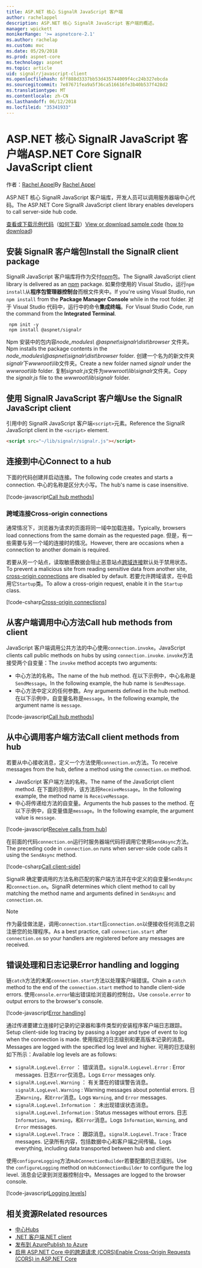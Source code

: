 ```yaml
---
title: ASP.NET 核心 SignalR JavaScript 客户端
author: rachelappel
description: ASP.NET 核心 SignalR JavaScript 客户端的概述。
manager: wpickett
monikerRange: '>= aspnetcore-2.1'
ms.author: rachelap
ms.custom: mvc
ms.date: 05/29/2018
ms.prod: aspnet-core
ms.technology: aspnet
ms.topic: article
uid: signalr/javascript-client
ms.openlocfilehash: 6ff888d3337bb53d435744009f4cc24b327ebcda
ms.sourcegitcommit: 7e87671fea9a5f36ca516616fe3b40b537f428d2
ms.translationtype: MT
ms.contentlocale: zh-CN
ms.lasthandoff: 06/12/2018
ms.locfileid: "35341933"
---
```

# <a name="aspnet-core-signalr-javascript-client"></a><span data-ttu-id="6fccf-103">ASP.NET 核心 SignalR JavaScript 客户端</span><span class="sxs-lookup"><span data-stu-id="6fccf-103">ASP.NET Core SignalR JavaScript client</span></span>

<span data-ttu-id="6fccf-104">作者：[Rachel Appel](http://twitter.com/rachelappel)</span><span class="sxs-lookup"><span data-stu-id="6fccf-104">By [Rachel Appel](http://twitter.com/rachelappel)</span></span>

<span data-ttu-id="6fccf-105">ASP.NET 核心 SignalR JavaScript 客户端库，开发人员可以调用服务器端中心代码。</span><span class="sxs-lookup"><span data-stu-id="6fccf-105">The ASP.NET Core SignalR JavaScript client library enables developers to call server-side hub code.</span></span>

<span data-ttu-id="6fccf-106">[查看或下载示例代码](https://github.com/aspnet/Docs/tree/live/aspnetcore/signalr/javascript-client/sample)（[如何下载](xref:tutorials/index#how-to-download-a-sample)）</span><span class="sxs-lookup"><span data-stu-id="6fccf-106">[View or download sample code](https://github.com/aspnet/Docs/tree/live/aspnetcore/signalr/javascript-client/sample) ([how to download](xref:tutorials/index#how-to-download-a-sample))</span></span>

## <a name="install-the-signalr-client-package"></a><span data-ttu-id="6fccf-107">安装 SignalR 客户端包</span><span class="sxs-lookup"><span data-stu-id="6fccf-107">Install the SignalR client package</span></span>

<span data-ttu-id="6fccf-108">SignalR JavaScript 客户端库将作为交付[npm](https://www.npmjs.com/)包。</span><span class="sxs-lookup"><span data-stu-id="6fccf-108">The SignalR JavaScript client library is delivered as an [npm](https://www.npmjs.com/) package.</span></span> <span data-ttu-id="6fccf-109">如果你使用的 Visual Studio，运行`npm install`从**程序包管理器控制台**而根文件夹中。</span><span class="sxs-lookup"><span data-stu-id="6fccf-109">If you're using Visual Studio, run `npm install` from the **Package Manager Console** while in the root folder.</span></span> <span data-ttu-id="6fccf-110">对于 Visual Studio 代码中，运行中的命令**集成终端**。</span><span class="sxs-lookup"><span data-stu-id="6fccf-110">For Visual Studio Code, run the command from the **Integrated Terminal**.</span></span>

  ```console
   npm init -y
   npm install @aspnet/signalr
  ```

<span data-ttu-id="6fccf-111">Npm 安装中的包内容*node_modules\\ @aspnet\signalr\dist\browser* 文件夹。</span><span class="sxs-lookup"><span data-stu-id="6fccf-111">Npm installs the package contents in the *node_modules\\@aspnet\signalr\dist\browser* folder.</span></span> <span data-ttu-id="6fccf-112">创建一个名为的新文件夹*signalr*下*wwwroot\\lib*文件夹。</span><span class="sxs-lookup"><span data-stu-id="6fccf-112">Create a new folder named *signalr* under the *wwwroot\\lib* folder.</span></span> <span data-ttu-id="6fccf-113">复制*signalr.js*文件为*wwwroot\lib\signalr*文件夹。</span><span class="sxs-lookup"><span data-stu-id="6fccf-113">Copy the *signalr.js* file to the *wwwroot\lib\signalr* folder.</span></span>

## <a name="use-the-signalr-javascript-client"></a><span data-ttu-id="6fccf-114">使用 SignalR JavaScript 客户端</span><span class="sxs-lookup"><span data-stu-id="6fccf-114">Use the SignalR JavaScript client</span></span>

<span data-ttu-id="6fccf-115">引用中的 SignalR JavaScript 客户端`<script>`元素。</span><span class="sxs-lookup"><span data-stu-id="6fccf-115">Reference the SignalR JavaScript client in the `<script>` element.</span></span>

```html
<script src="~/lib/signalr/signalr.js"></script>
```

## <a name="connect-to-a-hub"></a><span data-ttu-id="6fccf-116">连接到中心</span><span class="sxs-lookup"><span data-stu-id="6fccf-116">Connect to a hub</span></span>

<span data-ttu-id="6fccf-117">下面的代码创建并启动连接。</span><span class="sxs-lookup"><span data-stu-id="6fccf-117">The following code creates and starts a connection.</span></span> <span data-ttu-id="6fccf-118">中心的名称是区分大小写。</span><span class="sxs-lookup"><span data-stu-id="6fccf-118">The hub's name is case insensitive.</span></span>

[!code-javascript[Call hub methods](javascript-client/sample/wwwroot/js/chat.js?range=9-12,28)]

### <a name="cross-origin-connections"></a><span data-ttu-id="6fccf-119">跨域连接</span><span class="sxs-lookup"><span data-stu-id="6fccf-119">Cross-origin connections</span></span>

<span data-ttu-id="6fccf-120">通常情况下，浏览器为请求的页面将同一域中加载连接。</span><span class="sxs-lookup"><span data-stu-id="6fccf-120">Typically, browsers load connections from the same domain as the requested page.</span></span> <span data-ttu-id="6fccf-121">但是，有一些需要与另一个域的连接时的情况。</span><span class="sxs-lookup"><span data-stu-id="6fccf-121">However, there are occasions when a connection to another domain is required.</span></span>

<span data-ttu-id="6fccf-122">若要从另一个站点，读取敏感数据会阻止恶意站点[跨域连接](xref:security/cors)默认处于禁用状态。</span><span class="sxs-lookup"><span data-stu-id="6fccf-122">To prevent a malicious site from reading sensitive data from another site, [cross-origin connections](xref:security/cors) are disabled by default.</span></span> <span data-ttu-id="6fccf-123">若要允许跨域请求，在中启用它`Startup`类。</span><span class="sxs-lookup"><span data-stu-id="6fccf-123">To allow a cross-origin request, enable it in the `Startup` class.</span></span>

[!code-csharp[Cross-origin connections](javascript-client/sample/Startup.cs?highlight=29-35,56)]

## <a name="call-hub-methods-from-client"></a><span data-ttu-id="6fccf-124">从客户端调用中心方法</span><span class="sxs-lookup"><span data-stu-id="6fccf-124">Call hub methods from client</span></span>

<span data-ttu-id="6fccf-125">JavaScript 客户端调用公共方法的中心使用`connection.invoke`。</span><span class="sxs-lookup"><span data-stu-id="6fccf-125">JavaScript clients call public methods on hubs by using `connection.invoke`.</span></span> <span data-ttu-id="6fccf-126">`invoke`方法接受两个自变量：</span><span class="sxs-lookup"><span data-stu-id="6fccf-126">The `invoke` method accepts two arguments:</span></span>

* <span data-ttu-id="6fccf-127">中心方法的名称。</span><span class="sxs-lookup"><span data-stu-id="6fccf-127">The name of the hub method.</span></span> <span data-ttu-id="6fccf-128">在以下示例中，中心名称是`SendMessage`。</span><span class="sxs-lookup"><span data-stu-id="6fccf-128">In the following example, the hub name is `SendMessage`.</span></span>
* <span data-ttu-id="6fccf-129">中心方法中定义的任何参数。</span><span class="sxs-lookup"><span data-stu-id="6fccf-129">Any arguments defined in the hub method.</span></span> <span data-ttu-id="6fccf-130">在以下示例中，自变量名称是`message`。</span><span class="sxs-lookup"><span data-stu-id="6fccf-130">In the following example, the argument name is `message`.</span></span>

[!code-javascript[Call hub methods](javascript-client/sample/wwwroot/js/chat.js?range=24)]

## <a name="call-client-methods-from-hub"></a><span data-ttu-id="6fccf-131">从中心调用客户端方法</span><span class="sxs-lookup"><span data-stu-id="6fccf-131">Call client methods from hub</span></span>

<span data-ttu-id="6fccf-132">若要从中心接收消息，定义一个方法使用`connection.on`方法。</span><span class="sxs-lookup"><span data-stu-id="6fccf-132">To receive messages from the hub, define a method using the `connection.on` method.</span></span>

* <span data-ttu-id="6fccf-133">JavaScript 客户端方法的名称。</span><span class="sxs-lookup"><span data-stu-id="6fccf-133">The name of the JavaScript client method.</span></span> <span data-ttu-id="6fccf-134">在下面的示例中，该方法将`ReceiveMessage`。</span><span class="sxs-lookup"><span data-stu-id="6fccf-134">In the following example, the method name is `ReceiveMessage`.</span></span>
* <span data-ttu-id="6fccf-135">中心将传递给方法的自变量。</span><span class="sxs-lookup"><span data-stu-id="6fccf-135">Arguments the hub passes to the method.</span></span> <span data-ttu-id="6fccf-136">在以下示例中，自变量值是`message`。</span><span class="sxs-lookup"><span data-stu-id="6fccf-136">In the following example, the argument value is `message`.</span></span>

[!code-javascript[Receive calls from hub](javascript-client/sample/wwwroot/js/chat.js?range=14-19)]

<span data-ttu-id="6fccf-137">在前面的代码`connection.on`运行时服务器端代码将调用它使用`SendAsync`方法。</span><span class="sxs-lookup"><span data-stu-id="6fccf-137">The preceding code in `connection.on` runs when server-side code calls it using the `SendAsync` method.</span></span>

[!code-csharp[Call client-side](javascript-client/sample/hubs/chathub.cs?range=8-11)]

<span data-ttu-id="6fccf-138">SignalR 确定要调用的方法名称匹配的客户端方法并在中定义的自变量`SendAsync`和`connection.on`。</span><span class="sxs-lookup"><span data-stu-id="6fccf-138">SignalR determines which client method to call by matching the method name and arguments defined in `SendAsync` and `connection.on`.</span></span>

> [!NOTE]
> <span data-ttu-id="6fccf-139">作为最佳做法是，调用`connection.start`后`connection.on`以便接收任何消息之前注册您的处理程序。</span><span class="sxs-lookup"><span data-stu-id="6fccf-139">As a best practice, call `connection.start` after `connection.on` so your handlers are registered before any messages are received.</span></span>

## <a name="error-handling-and-logging"></a><span data-ttu-id="6fccf-140">错误处理和日志记录</span><span class="sxs-lookup"><span data-stu-id="6fccf-140">Error handling and logging</span></span>

<span data-ttu-id="6fccf-141">链`catch`方法的末尾`connection.start`方法以处理客户端错误。</span><span class="sxs-lookup"><span data-stu-id="6fccf-141">Chain a `catch` method to the end of the `connection.start` method to handle client-side errors.</span></span> <span data-ttu-id="6fccf-142">使用`console.error`输出错误给浏览器的控制台。</span><span class="sxs-lookup"><span data-stu-id="6fccf-142">Use `console.error` to output errors to the browser's console.</span></span>

[!code-javascript[Error handling](javascript-client/sample/wwwroot/js/chat.js?range=28)]

<span data-ttu-id="6fccf-143">通过传递要建立连接时记录的记录器和事件类型的安装程序客户端日志跟踪。</span><span class="sxs-lookup"><span data-stu-id="6fccf-143">Setup client-side log tracing by passing a logger and type of event to log when the connection is made.</span></span> <span data-ttu-id="6fccf-144">使用指定的日志级别和更高版本记录的消息。</span><span class="sxs-lookup"><span data-stu-id="6fccf-144">Messages are logged with the specified log level and higher.</span></span> <span data-ttu-id="6fccf-145">可用的日志级别如下所示：</span><span class="sxs-lookup"><span data-stu-id="6fccf-145">Available log levels are as follows:</span></span>

* <span data-ttu-id="6fccf-146">`signalR.LogLevel.Error` ： 错误消息。</span><span class="sxs-lookup"><span data-stu-id="6fccf-146">`signalR.LogLevel.Error` : Error messages.</span></span> <span data-ttu-id="6fccf-147">日志`Error`仅消息。</span><span class="sxs-lookup"><span data-stu-id="6fccf-147">Logs `Error` messages only.</span></span>
* <span data-ttu-id="6fccf-148">`signalR.LogLevel.Warning` ： 有关潜在的错误警告消息。</span><span class="sxs-lookup"><span data-stu-id="6fccf-148">`signalR.LogLevel.Warning` : Warning messages about potential errors.</span></span> <span data-ttu-id="6fccf-149">日志`Warning`，和`Error`消息。</span><span class="sxs-lookup"><span data-stu-id="6fccf-149">Logs `Warning`, and `Error` messages.</span></span>
* <span data-ttu-id="6fccf-150">`signalR.LogLevel.Information` ： 未出现错误状态消息。</span><span class="sxs-lookup"><span data-stu-id="6fccf-150">`signalR.LogLevel.Information` : Status messages without errors.</span></span> <span data-ttu-id="6fccf-151">日志`Information`， `Warning`，和`Error`消息。</span><span class="sxs-lookup"><span data-stu-id="6fccf-151">Logs `Information`, `Warning`, and `Error` messages.</span></span>
* <span data-ttu-id="6fccf-152">`signalR.LogLevel.Trace` ： 跟踪消息。</span><span class="sxs-lookup"><span data-stu-id="6fccf-152">`signalR.LogLevel.Trace` : Trace messages.</span></span> <span data-ttu-id="6fccf-153">记录所有内容，包括数据中心和客户端之间传输。</span><span class="sxs-lookup"><span data-stu-id="6fccf-153">Logs everything, including data transported between hub and client.</span></span>

<span data-ttu-id="6fccf-154">使用`configureLogging`方法`HubConnectionBuilder`若要配置的日志级别。</span><span class="sxs-lookup"><span data-stu-id="6fccf-154">Use the `configureLogging` method on `HubConnectionBuilder` to configure the log level.</span></span> <span data-ttu-id="6fccf-155">消息会记录到浏览器控制台中。</span><span class="sxs-lookup"><span data-stu-id="6fccf-155">Messages are logged to the browser console.</span></span>

[!code-javascript[Logging levels](javascript-client/sample/wwwroot/js/chat.js?range=9-12)]

## <a name="related-resources"></a><span data-ttu-id="6fccf-156">相关资源</span><span class="sxs-lookup"><span data-stu-id="6fccf-156">Related resources</span></span>

* [<span data-ttu-id="6fccf-157">中心</span><span class="sxs-lookup"><span data-stu-id="6fccf-157">Hubs</span></span>](xref:signalr/hubs)
* [<span data-ttu-id="6fccf-158">.NET 客户端</span><span class="sxs-lookup"><span data-stu-id="6fccf-158">.NET client</span></span>](xref:signalr/dotnet-client)
* [<span data-ttu-id="6fccf-159">发布到 Azure</span><span class="sxs-lookup"><span data-stu-id="6fccf-159">Publish to Azure</span></span>](xref:signalr/publish-to-azure-web-app)
* [<span data-ttu-id="6fccf-160">启用 ASP.NET Core 中的跨源请求 (CORS)</span><span class="sxs-lookup"><span data-stu-id="6fccf-160">Enable Cross-Origin Requests (CORS) in ASP.NET Core</span></span>](xref:security/cors)